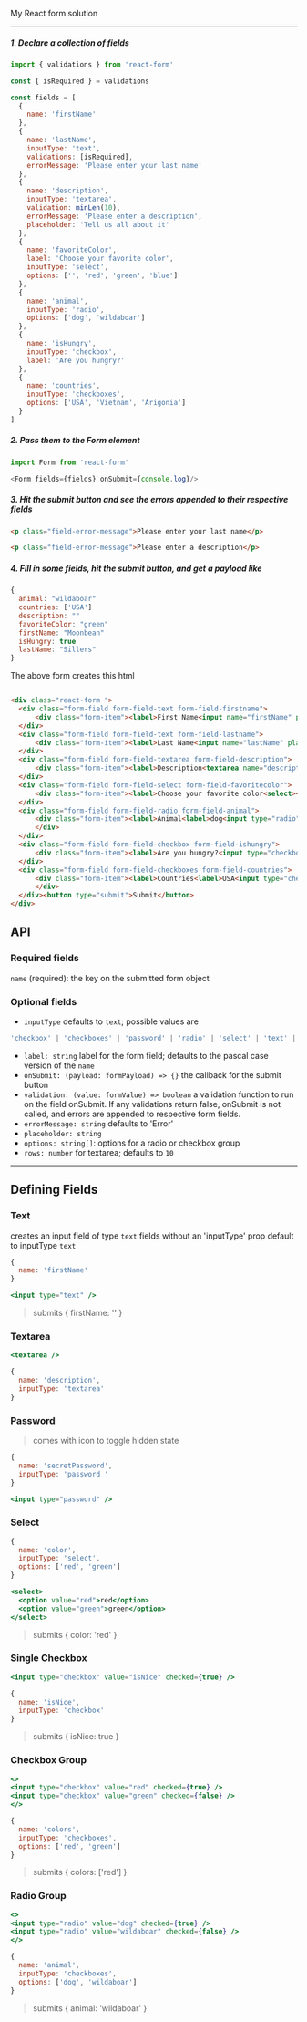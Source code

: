 My React form solution 

--- 

##### 1. Declare a collection of fields

```javascript 
import { validations } from 'react-form'

const { isRequired } = validations 

const fields = [
  {
    name: 'firstName'
  },
  {
    name: 'lastName',
    inputType: 'text',
    validations: [isRequired],
    errorMessage: 'Please enter your last name'
  },
  {
    name: 'description',
    inputType: 'textarea',
    validation: minLen(10),
    errorMessage: 'Please enter a description',
    placeholder: 'Tell us all about it'
  },
  {
    name: 'favoriteColor',
    label: 'Choose your favorite color',
    inputType: 'select', 
    options: ['', 'red', 'green', 'blue']
  },
  {
    name: 'animal',
    inputType: 'radio',
    options: ['dog', 'wildaboar']
  },
  {
    name: 'isHungry',
    inputType: 'checkbox',
    label: 'Are you hungry?'
  },
  {
    name: 'countries',
    inputType: 'checkboxes',
    options: ['USA', 'Vietnam', 'Arigonia']
  }
]


```

##### 2. Pass them to the Form element

```javascript 
import Form from 'react-form'

<Form fields={fields} onSubmit={console.log}/>
```

##### 3. Hit the submit button and see the errors appended to their respective fields

```html 
<p class="field-error-message">Please enter your last name</p>

<p class="field-error-message">Please enter a description</p>
```

##### 4. Fill in some fields, hit the submit button, and get a payload like 
```javascript 
{
  animal: "wildaboar"
  countries: ['USA']
  description: ""
  favoriteColor: "green"
  firstName: "Moonbean"
  isHungry: true
  lastName: "Sillers"
}
```


The above form creates this html

```html

<div class="react-form ">
  <div class="form-field form-field-text form-field-firstname">
      <div class="form-item"><label>First Name<input name="firstName" placeholder="" type="text" value="sdfg"></label></div>
  </div>
  <div class="form-field form-field-text form-field-lastname">
      <div class="form-item"><label>Last Name<input name="lastName" placeholder="" type="text" value="asdf"></label></div>
  </div>
  <div class="form-field form-field-textarea form-field-description">
      <div class="form-item"><label>Description<textarea name="description" placeholder="Tell us all about it" type="textarea" rows="10">asdf</textarea></label></div>
  </div>
  <div class="form-field form-field-select form-field-favoritecolor">
      <div class="form-item"><label>Choose your favorite color<select><option value=""></option><option value="red">red</option><option value="green">green</option><option value="blue">blue</option></select></label></div>
  </div>
  <div class="form-field form-field-radio form-field-animal">
      <div class="form-item"><label>Animal<label>dog<input type="radio" value="dog"></label><label>wildaboar<input type="radio" value="wildaboar"></label></label>
      </div>
  </div>
  <div class="form-field form-field-checkbox form-field-ishungry">
      <div class="form-item"><label>Are you hungry?<input type="checkbox" value="isHungry"></label></div>
  </div>
  <div class="form-field form-field-checkboxes form-field-countries">
      <div class="form-item"><label>Countries<label>USA<input type="checkbox" value="USA"></label><label>Vietnam<input type="checkbox" value="Vietnam"></label><label>Arigonia<input type="checkbox" value="Arigonia"></label></label>
      </div>
  </div><button type="submit">Submit</button>
</div>
```

## API 

### Required fields 
`name` (required): the key on the submitted form object 

### Optional fields 
- `inputType` defaults to `text`; possible values are 
```typescript 
'checkbox' | 'checkboxes' | 'password' | 'radio' | 'select' | 'text' | 'textarea' | undefined
```
- `label: string` label for the form field; defaults to the pascal case version of the `name`  
- `onSubmit: (payload: formPayload) => {}` the callback for the submit button
- `validation: (value: formValue) => boolean` a validation function to run on the field onSubmit. If any validations return false, onSubmit is not called, and errors are appended to respective form fields. 
- `errorMessage: string` defaults to 'Error'
- `placeholder: string` 
- `options: string[]`: options for a radio or checkbox group 
- `rows: number` for textarea; defaults to `10`
---

## Defining Fields

### Text 

creates an input field of type `text`
fields without an 'inputType' prop default to inputType `text`
```javascript 
{
  name: 'firstName'
}
```
```jsx
<input type="text" />
```
> submits { firstName: '' }

### Textarea 
```jsx
<textarea />
```
```javascript 
{
  name: 'description',
  inputType: 'textarea'
}
```

### Password 

> comes with icon to toggle hidden state
```javascript 
{
  name: 'secretPassword',
  inputType: 'password '
}
```
```jsx
<input type="password" />
```

### Select  
```javascript 
{
  name: 'color',
  inputType: 'select',
  options: ['red', 'green']
}
```
```jsx
<select>
  <option value="red">red</option>
  <option value="green">green</option>
</select>
```
> submits { color: 'red' }

### Single Checkbox 
```jsx 
<input type="checkbox" value="isNice" checked={true} />
```
```javascript 
{
  name: 'isNice',
  inputType: 'checkbox'
}
```
> submits { isNice: true }

### Checkbox Group
```jsx 
<>
<input type="checkbox" value="red" checked={true} />
<input type="checkbox" value="green" checked={false} />
</>
```
```javascript 
{
  name: 'colors',
  inputType: 'checkboxes',
  options: ['red', 'green']
}
```
> submits { colors: ['red'] }


### Radio Group
```jsx 
<>
<input type="radio" value="dog" checked={true} />
<input type="radio" value="wildaboar" checked={false} />
</>
```
```javascript 
{
  name: 'animal',
  inputType: 'checkboxes',
  options: ['dog', 'wildaboar']
}
```
> submits { animal: 'wildaboar' }

